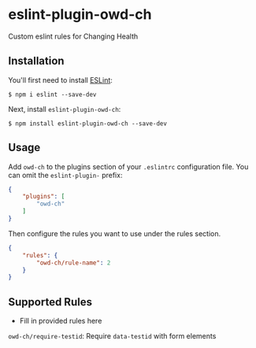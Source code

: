 # eslint-plugin-owd-ch

Custom eslint rules for Changing Health

## Installation

You'll first need to install [ESLint](http://eslint.org):

```
$ npm i eslint --save-dev
```

Next, install `eslint-plugin-owd-ch`:

```
$ npm install eslint-plugin-owd-ch --save-dev
```


## Usage

Add `owd-ch` to the plugins section of your `.eslintrc` configuration file. You can omit the `eslint-plugin-` prefix:

```json
{
    "plugins": [
        "owd-ch"
    ]
}
```


Then configure the rules you want to use under the rules section.

```json
{
    "rules": {
        "owd-ch/rule-name": 2
    }
}
```

## Supported Rules

* Fill in provided rules here

`owd-ch/require-testid`: Require `data-testid` with form elements
